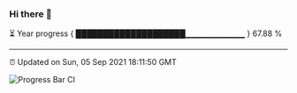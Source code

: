 ### Hi there 👋

⏳ Year progress { ████████████████████▁▁▁▁▁▁▁▁▁▁ } 67.88 %

---

⏰ Updated on Sun, 05 Sep 2021 18:11:50 GMT

![Progress Bar CI](https://github.com/liununu/liununu/workflows/Progress%20Bar%20CI/badge.svg)

